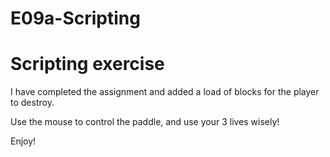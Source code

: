 # E09a-Scripting


# Scripting exercise

I have completed the assignment and added a load of blocks for the player to destroy.

Use the mouse to control the paddle, and use your 3 lives wisely!

Enjoy!
